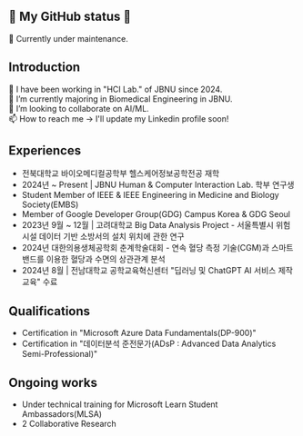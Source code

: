 ## 🌱 My GitHub status 🌱
🧰 Currently under maintenance.

## Introduction
🔭 I have been working in "HCI Lab." of JBNU since 2024. <br>
🌱 I’m currently majoring in Biomedical Engineering in JBNU. <br>
🔄 I’m looking to collaborate on AI/ML. <br>
📫 How to reach me -> I'll update my Linkedin profile soon! 

## Experiences
- 전북대학교 바이오메디컬공학부 헬스케어정보공학전공 재학
- 2024년 ~ Present | JBNU Human & Computer Interaction Lab. 학부 연구생
- Student Member of IEEE & IEEE Engineering in Medicine and Biology Society(EMBS)
- Member of Google Developer Group(GDG) Campus Korea & GDG Seoul
- 2023년 9월 ~ 12월 | 고려대학교 Big Data Analysis Project - 서울특별시 위험시설 데이터 기반 소방서의 설치 위치에 관한 연구
- 2024년 대한의용생체공학회 춘계학술대회 - 연속 혈당 측정 기술(CGM)과 스마트밴드를 이용한 혈당과 수면의 상관관계 분석
- 2024년 8월 | 전남대학교 공학교육혁신센터 "딥러닝 및 ChatGPT AI 서비스 제작 교육" 수료

## Qualifications
- Certification in "Microsoft Azure Data Fundamentals(DP-900)"
- Certification in "데이터분석 준전문가(ADsP : Advanced Data Analytics Semi-Professional)"

## Ongoing works
- Under technical training for Microsoft Learn Student Ambassadors(MLSA)
- 2 Collaborative Research
